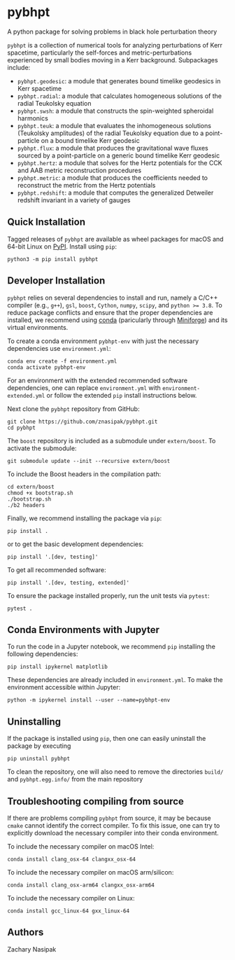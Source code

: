 # pybhpt

A python package for solving problems in black hole perturbation theory

`pybhpt` is a collection of numerical tools for analyzing perturbations of Kerr spacetime, particularly the self-forces and metric-perturbations experienced by small bodies moving in a Kerr background. Subpackages include: 

- `pybhpt.geodesic`: a module that generates bound timelike geodesics in Kerr spacetime
- `pybhpt.radial`: a module that calculates homogeneous solutions of the radial Teukolsky equation
- `pybhpt.swsh`: a module that constructs the spin-weighted spheroidal harmonics
- `pybhpt.teuk`: a module that evaluates the inhomogeneous solutions (Teukolsky amplitudes) of the radial Teukolsky equation due to a point-particle on a bound timelike Kerr geodesic
- `pybhpt.flux`: a module that produces the gravitational wave fluxes sourced by a point-particle on a generic bound timelike Kerr geodesic
- `pybhpt.hertz`: a module that solves for the Hertz potentials for the CCK and AAB metric reconstruction procedures
- `pybhpt.metric`: a module that produces the coefficients needed to reconstruct the metric from the Hertz potentials
- `pybhpt.redshift`: a module that computes the generalized Detweiler redshift invariant in a variety of gauges

## Quick Installation

Tagged releases of `pybhpt` are available as wheel packages for macOS and 64-bit Linux on [PyPI](https://pypi.org/project/matplotlib/). Install using `pip`:
```
python3 -m pip install pybhpt
```

## Developer Installation

`pybhpt` relies on several dependencies to install and run, namely a C/C++ compiler (e.g., `g++`), `gsl`, `boost`, `Cython`, `numpy`, `scipy`, and `python >= 3.8`. To reduce package conflicts and ensure that the proper dependencies are installed, we recommend using [conda](https://docs.conda.io/en/latest/) (paricularly through [Miniforge](https://github.com/conda-forge/miniforge)) and its virtual environments.

To create a conda environment `pybhpt-env` with just the necessary dependencies use `environment.yml`:
```
conda env create -f environment.yml
conda activate pybhpt-env
```
For an environment with the extended recommended software dependencies, one can replace `environment.yml` with `environment-extended.yml` or follow the extended `pip` install instructions below. 

Next clone the `pybhpt` repository from GitHub:
```
git clone https://github.com/znasipak/pybhpt.git
cd pybhpt
```
The `boost` repository is included as a submodule under `extern/boost`. To activate the submodule:
```
git submodule update --init --recursive extern/boost
```
To include the Boost headers in the compilation path:
```
cd extern/boost
chmod +x bootstrap.sh
./bootstrap.sh
./b2 headers
```
Finally, we recommend installing the package via `pip`:
```
pip install .
```
or to get the basic development dependencies:
```
pip install '.[dev, testing]'
```
To get all recommended software:
```
pip install '.[dev, testing, extended]'
```
To ensure the package installed properly, run the unit tests via `pytest`:
```
pytest .
```

## Conda Environments with Jupyter

To run the code in a Jupyter notebook, we recommend `pip` installing the following dependencies:
```
pip install ipykernel matplotlib
```
These dependencies are already included in `environment.yml`. To make the environment accessible within Jupyter:
```
python -m ipykernel install --user --name=pybhpt-env
```

## Uninstalling

If the package is installed using `pip`, then one can easily uninstall the package by executing
```
pip uninstall pybhpt
```
To clean the repository, one will also need to remove the directories `build/` and `pybhpt.egg.info/` from the main repository 

## Troubleshooting compiling from source

If there are problems compiling `pybhpt` from source, it may be because `cmake` cannot identify the correct compiler. To fix this issue, one can try to explicitly download the necessary compiler into their conda environment.

To include the necessary compiler on macOS Intel:
```
conda install clang_osx-64 clangxx_osx-64
```
To include the necessary compiler on macOS arm/silicon:
```
conda install clang_osx-arm64 clangxx_osx-arm64
```
To include the necessary compiler on Linux:
```
conda install gcc_linux-64 gxx_linux-64
```

## Authors

Zachary Nasipak